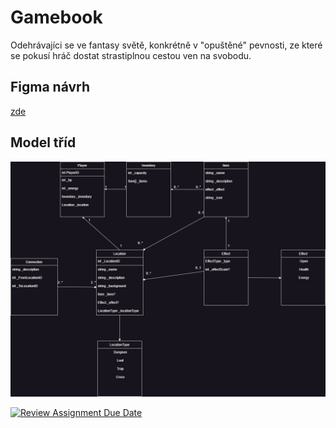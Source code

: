 # Gamebook
<p>Odehrávajíci se ve fantasy světě, konkrétně v "opuštěné" pevnosti, ze které se pokusí hráč dostat strastiplnou cestou ven na svobodu.</p>

## Figma návrh
<a href="https://www.figma.com/file/QgTaAXxr2krxgQlMT8mOTe/GAMEBOOK?type=design&node-id=0-1&mode=design">zde</a>

## Model tříd
<p><img src="./Assets/GamebookModels.jpg"/></p>


[![Review Assignment Due Date](https://classroom.github.com/assets/deadline-readme-button-24ddc0f5d75046c5622901739e7c5dd533143b0c8e959d652212380cedb1ea36.svg)](https://classroom.github.com/a/dMUm1NVd)
